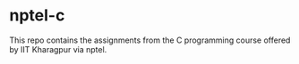 # nptel-c
This repo contains the assignments from the C programming course offered by IIT Kharagpur via nptel.
